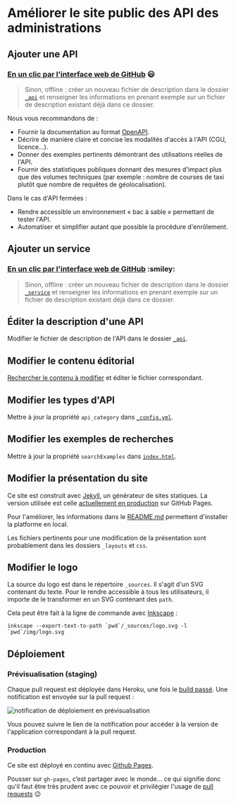 # Améliorer le site public des API des administrations


## Ajouter une API

### [En un clic par l'interface web de GitHub](https://github.com/sgmap/api.gouv.fr/new/gh-pages/_api?filename=_api/nom_api.md&value=---%0D%0Atitle%3A+Ma+Super+API++%23+nom+commercial+de+l%27API%0D%0Atagline%3A+Mission+de+l%27API++%23+une+phrase+maximum%0D%0Aowner%3A+DINSIC++%23+producteur+de+l%27API%0D%0Acategory%3A+confidential++%23+type+de+donn%C3%A9e+expos%C3%A9e%2C+voir+api_category+dans+le+fichier+_config.yml%0D%0Acontract%3A+OUVERT+sous+contrat++%23+peut+%C3%AAtre+%22OUVERT%22+ou+%22OUVERT+sous+contrat%22%0D%0Alogo%3A+https%3A%2F%2Fma-super-api.fr%2Flogo.svg++%23+URL+d%27un+logo+de+l%27API%0D%0Aopenapi_definition%3A+https%3A%2F%2Fma-super-api.fr%2Fspec.yaml+%23+URL+de+la+documentation+au+format+OpenAPI+%3Chttps%3A%2F%2Fgithub.com%2FOAI%2FOpenAPI-Specification%3E%0D%0Acontact%3A++contact%40ma-super-api.fr+%23moyen+de+contact%2C+soit+un+mail%2C+soit+un+lien+vers+formulaire+de+contact%0D%0Adoc_tech%3A+https%3A%2F%2Fma-super-api.fr%2Fdoc++%23+URL+de+la+documentation+technique+de+l%27API+au+format+HTML%0D%0Aaccess_link%3A+https%3A%2F%2Fma-super-api.fr%2Fregister++%23+URL+d%27une+page+de+demande+d%27acc%C3%A8s+si+l%27API+est+%C3%A0+acc%C3%A8s+restreint%0D%0Astat%3A%0D%0A++url%3A+https%3A%2F%2Fma-super-api.fr%2Fstats++%23+adresse+%C3%A0+laquelle+un+nombre+d%27appels+%C3%A0+l%27API+est+publi%C3%A9%2C+en+content-type+application%2Fjson%0D%0A++label%3A+Appels++%23+description+d%27un+appel+%C3%A0+l%27API%0D%0A++lastXdays%3A+30++%23+nombre+de+jours+sur+lequel+les+appels+%C3%A0+l%27API+sont+comptabilis%C3%A9s%0D%0Aclients%3A++%23+types+d%27entit%C3%A9s+habilit%C3%A9es+%C3%A0+utiliser+l%27API%0D%0A++-+particuliers++%23+texte+libre+en+minuscules%0D%0A++-+entreprises++%23+ajoutez+ou+supprimez+des+types+d%27entit%C3%A9s%0D%0A++-+collectivit%C3%A9s%0D%0A++-+minist%C3%A8res%0D%0Apartners%3A++%23+liste+de+co-producteurs+de+l%27API%0D%0A++-+fournisseur+local++%23+texte+libre%0D%0Akeywords%3A+%23+utilis%C3%A9+dans+la+recherche%0D%0A++-+adresse++%23+texte+libre%0D%0A++-+SIRET%0D%0A---%0D%0A%0D%0A%23%23+Description+de+l%27API%0D%0A%0D%0ATexte+libre+au+format+%5BMarkdown%5D%28http%3A%2F%2Fricostacruz.com%2Fcheatsheets%2Fmarkdown.html%29.%0D%0A%0D%0ANe+pas+utiliser+le+premier+niveau+de+titre+%60h1%60+car+il+est+r%C3%A9serv%C3%A9.%0D%0A%0D%0A%23%23+Rappel%0D%0A%0D%0A-+%5B+%5D+Modifier+le+nom+du+fichier+%60nom_api.md%60+dans+le+champ+ci-dessus.%0D%0A-+%5B+%5D+Cr%C3%A9er+une+nouvelle+branche+pour+l%27ajout+de+ce+fichier%2C+et+la+nommer+du+m%C3%AAme+nom+que+le+fichier+%60nom_api%60.%0D%0A-+%5B+%5D+Ouvrir+une+pull+request+pour+valider+l%27int%C3%A9gration.%0D%0A-+%5B+%5D+Effacer+ce+texte+une+fois+que+vous+l%27avez+lu) :smiley:

> Sinon, offline : créer un nouveau fichier de description dans le dossier [`_api`](https://github.com/sgmap/api.gouv.fr/tree/gh-pages/_api) et renseigner les informations en prenant exemple sur un fichier de description existant déjà dans ce dossier.

Nous vous recommandons de :

- Fournir la documentation au format [OpenAPI](https://openapis.org/).
- Décrire de manière claire et concise les modalités d'accès à l'API (CGU, licence…).
- Donner des exemples pertinents démontrant des utilisations réelles de l'API.
- Fournir des statistiques publiques donnant des mesures d'impact plus que des volumes techniques (par exemple : nombre de courses de taxi plutôt que nombre de requêtes de géolocalisation).

Dans le cas d'API fermées :

- Rendre accessible un environnement « bac à sable » permettant de tester l'API.
- Automatiser et simplifier autant que possible la procédure d'enrôlement.


## Ajouter un service

### [En un clic par l'interface web de GitHub](https://github.com/sgmap/api.gouv.fr/new/gh-pages/_service?filename=_service/nom_service.md&value=---%0d%0atitle%3a+Mon+Super+Service++%23+texte+libre%0d%0alink%3a+https%3a%2f%2fmon-super-service.fr%0d%0adescription%3a+Une+phrase+devrait+suffire+%c3%a0+pr%c3%a9senter+ce+service.+%23+%c3%a9vitez+de+r%c3%a9p%c3%a9ter+le+nom+du+service%2c+il+sera+indiqu%c3%a9+imm%c3%a9diatement+%c3%a0+c%c3%b4t%c3%a9%0d%0aapi%3a++%23+lister+toutes+les+API+r%c3%a9f%c3%a9renc%c3%a9es+dans+api.gouv.fr+et+utilis%c3%a9es+par+le+service%0d%0a+-+G%c3%a9oAPI++%23+utiliser+le+nom+de+l%27API%0d%0ascreenshot%3a+mon-super-service.jpg++%23+nom+de+fichier+relatif+au+dossier+%2fimg%0d%0a---%0d%0a%0d%0a%23%23+Description+du+service%0d%0a%0d%0aTexte+libre+au+format+%5bMarkdown%5d(http%3a%2f%2fricostacruz.com%2fcheatsheets%2fmarkdown.html).%0d%0a%0d%0a%0d%0a%23%23+Rappel%0d%0a%0d%0a-+%5b+%5d+Modifier+le+nom+du+fichier+%60nom_service.md%60+dans+le+champ+ci-dessus.%0d%0a-+%5b+%5d+Cr%c3%a9er+une+nouvelle+branche+pour+l%27ajout+de+ce+fichier%2c+et+la+nommer+du+m%c3%aame+nom+que+le+fichier+%60nom_service%60.%0d%0a-+%5b+%5d+Ouvrir+une+pull+request+pour+valider+l%27int%c3%a9gration.%0d%0a-+%5b+%5d+Effacer+ce+texte+une+fois+que+vous+l%27avez+lu%0d%0a) :smiley:

> Sinon, offline : créer un nouveau fichier de description dans le dossier [`_service`](https://github.com/sgmap/api.gouv.fr/tree/gh-pages/_service) et renseigner les informations en prenant exemple sur un fichier de description existant déjà dans ce dossier.


## Éditer la description d'une API

Modifier le fichier de description de l'API dans le dossier [`_api`](https://github.com/sgmap/api.gouv.fr/tree/gh-pages/_api).


## Modifier le contenu éditorial

[Rechercher le contenu à modifier](https://github.com/sgmap/api.gouv.fr/search?q=contenu+à+modifier&type=Code) et éditer le fichier correspondant.


## Modifier les types d'API

Mettre à jour la propriété `api_category` dans [`_config.yml`](https://github.com/sgmap/api.gouv.fr/tree/gh-pages/_config.yml).

## Modifier les exemples de recherches

Mettre à jour la propriété `searchExamples` dans [`index.html`](https://github.com/sgmap/api.gouv.fr/tree/gh-pages/index.html).


## Modifier la présentation du site

Ce site est construit avec [Jekyll](https://jekyllrb.com/), un générateur de sites statiques. La version utilisée est celle [actuellement en production](https://github.com/jekyll/jekyll/issues/4441) sur GitHub Pages.

Pour l'améliorer, les informations dans le [README.md](https://github.com/sgmap/api.gouv.fr/blob/gh-pages/README.md) permettent d'installer la platforme en local.

Les fichiers pertinents pour une modification de la présentation sont probablement dans les dossiers `_layouts` et `css`.


## Modifier le logo

La source du logo est dans le répertoire `_sources`. Il s'agit d'un SVG contenant du texte. Pour le rendre accessible à tous les utilisateurs, il importe de le transformer en un SVG contenant des `path`.

Cela peut être fait à la ligne de commande avec [Inkscape](https://inkscape.org/fr/) :

```shell
inkscape --export-text-to-path `pwd`/_sources/logo.svg -l `pwd`/img/logo.svg
```

## Déploiement

### Prévisualisation (staging)

Chaque pull request est déployée dans Heroku, une fois le [build passé](https://circleci.com/gh/sgmap/api.gouv.fr). Une notification est envoyée sur la pull request :

![notification de déploiement en prévisualisation](http://i.imgur.com/7ZuC2Zw.png)

Vous pouvez suivre le lien de la notification pour accéder à la version de l'application correspondant à la pull request.

### Production

Ce site est déployé en continu avec [Github Pages](https://pages.github.com).

Pousser sur `gh-pages`, c’est partager avec le monde… ce qui signifie donc qu'il faut être très prudent avec ce pouvoir et privilégier l'usage de [pull requests](https://guides.github.com/introduction/flow/) :wink:
